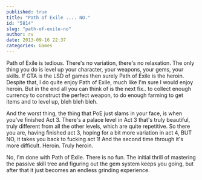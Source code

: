 ```yaml
---
published: true
title: "Path of Exile .... NO."
id: "5814"
slug: "path-of-exile-no"
author: rv
date: 2013-09-16 22:37
categories: Games
---
```

Path of Exile is tedious. There's no variation, there's no relaxation. The only thing you do is level up your character, your weapons, your gems, your skills. If GTA is the LSD of games then surely Path of Exile is the heroin. Despite that, I do quite enjoy Path of Exile, much like I'm sure I would enjoy heroin. But in the end all you can think of is the next fix.. to collect enough currency to construct the perfect weapon, to do enough farming to get items and to level up, bleh bleh bleh.

And the worst thing, the thing that PoE just slams in your face, is when you've finished Act 3. There's a palace level in Act 3 that's truly beautiful, truly different from all the other levels, which are quite repetitive. So there you are, having finished act 3, hoping for a bit more variation in act 4, BUT NO, it takes you back to fucking act 1! And the second time through it's more difficult. Heroin. Truly heroin.

No, I'm done with Path of Exile. There is no fun. The initial thrill of mastering the passive skill tree and figuring out the gem system keeps you going, but after that it just becomes an endless grinding experience.

&nbsp;
